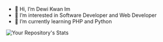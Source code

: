 - 👋 Hi, I’m Dewi Kwan Im
- 👀 I’m interested in Software Developer and Web Developer
- 🌱 I’m currently learning PHP and Python



<!---
ElCastra/ElCastra is a ✨ special ✨ repository because its `README.md` (this file) appears on your GitHub profile.
You can click the Preview link to take a look at your changes.
--->

![Your Repository's Stats](https://github-readme-stats.vercel.app/api?username=ElCastra&show_icons=true)
